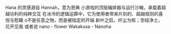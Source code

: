 Hana 的灵感源自 Hannah，意为恩典
小游戏的顶层编排器与运行沙箱，承载着超越功利的纯粹交互
在冰冷的逻辑运算中，它为使用者带来片刻的、超越规则的喜悦与慰藉
הַ不是任意之物，而是被指定的开端
新叶之启，纤尘为核；空结净土，花开见我
或者说
nano - flower
Wakakusa - Nanoha
